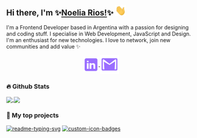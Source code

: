 ## Hi there, I'm ✨[Noelia Rios!](https://www.linkedin.com/in/noelia-rios/)✨ <img src="https://github.com/NoeliaRios/NoeliaRios/blob/main/images/Hi.gif" width="29px">

<p align="left">
  
I'm a Frontend Developer based in Argentina with a passion for designing and coding stuff. I specialise in Web Development, JavaScript and Design. I'm an enthusiast for new technologies. I love to network, join new communities and add value ✨
<p align="center">
  
<a href="https://www.linkedin.com/in/noelia-rios/">
  <img align="center" width="40px" src="https://github.com/NoeliaRios/NoeliaRios/blob/main/images/linkedin-violet-logo.svg"  />
</a>

<a href="mailto:noelia.rivers.1887@gmail.com">
  <img align="center" width="50px" src="https://github.com/NoeliaRios/NoeliaRios/blob/main/images/gmail-logo.svg" />
</a> 
</p>

<!--
<details>
  <summary>🧑 More about me</summary>

- 🔭 I’m currently on a journey to build **great** things

- 🌱 I’m currently learning **everything** 🤓

- 🤝 I’m looking for help with **finding projects to contribute to!**

- 👨‍💻 All of my projects are available at [miaxu.co](https://miaxu.co)

- 💬 Ask me about **open source, web development, and Node.js**

- 📫 Reach me out at **contact@miaxu.co**

</details>
 -->
 
 
</p>

### 🔥 Github Stats

<p align="left">
<a href="https://github-readme-stats.vercel.app/api?username=NoeliaRios&show_icons=true&theme=radical">
  <img height="137px" align="center" src="https://github-readme-stats.vercel.app/api?username=NoeliaRios&show_icons=true&include_all_commits=true&bg_color=30,00004E,9a6eff,a0e6fe,f5b7fd&title_color=fff&text_color=fff&icon_color=f5b7fd&hide=contribs,issues" />
</a>
<a href="https://github-readme-stats.vercel.app/api/top-langs/?username=NoeliaRios&layout=compact&theme=radical">
  <img height="137px" align="center" src="https://github-readme-stats.vercel.app/api/top-langs/?username=NoeliaRios&layout=compact&bg_color=40,00004E,9a6eff,a0e6fe,f5b7fd&title_color=fff&text_color=fff&icon_color=f5b7fd" />
</a>
</p>


### 📘 My top projects

<p align="left">
<a href="https://github.com/NoeliaRios/pokedex"><img width="25%" src="https://denvercoder1-github-readme-stats.vercel.app/api/pin/?username=NoeliaRios&repo=pokedex&hide_border=true&bg_color=110,00004E,9a6eff,a0e6fe,f5b7fd&title_color=f5b7fd&text_color=fff&icon_color=f5b7fd&theme=react&show_icons=false" alt="readme-typing-svg"></a>
  <a href="https://github.com/NoeliaRios/TP3-Movie-Library"><img width="25%" src="https://denvercoder1-github-readme-stats.vercel.app/api/pin?username=NoeliaRios&repo=TP3-Movie-Library&theme=react&bg_color=110,00004E,9a6eff,a0e6fe,f5b7fd&title_color=f5b7fd&text_color=fff&icon_color=f5b7fd&hide_border=true&show_icons=false" alt="custom-icon-badges"></a>
  
</p>



<!--
**NoeliaRios/NoeliaRios** is a ✨ _special_ ✨ repository because its `README.md` (this file) appears on your GitHub profile.

Here are some ideas to get you started:

- 🔭 I’m currently working on ...
- 🌱 I’m currently learning ...
- 👯 I’m looking to collaborate on ...
- 🤔 I’m looking for help with ...
- 💬 Ask me about ...
- 📫 How to reach me: ...
- 😄 Pronouns: ...
- ⚡ Fun fact: ...
-->
